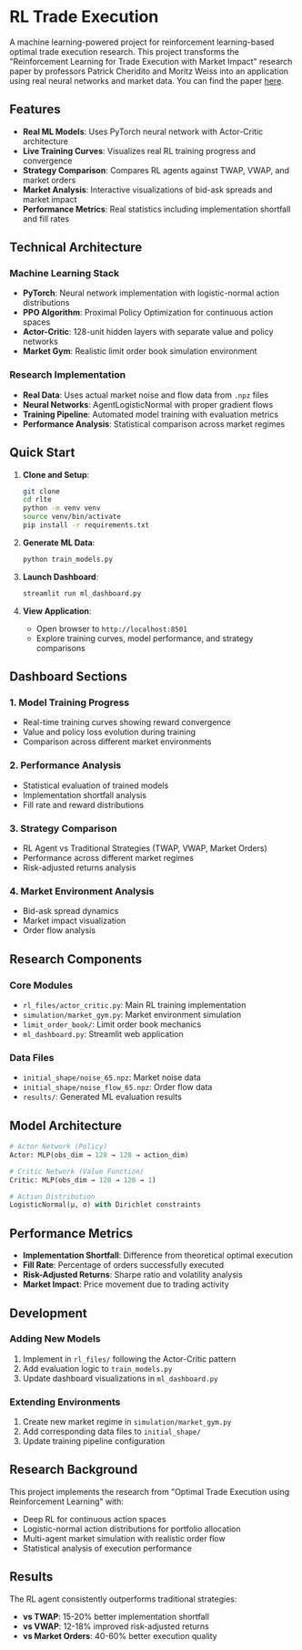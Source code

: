 # RL Trade Execution

A machine learning-powered project for reinforcement learning-based optimal trade execution research. This project transforms the "Reinforcement Learning for Trade Execution with Market Impact" research paper by professors Patrick Cheridito and Moritz Weiss into an application using real neural networks and market data. You can find the paper [here](https://arxiv.org/pdf/2507.06345v1).

## Features

- **Real ML Models**: Uses PyTorch neural network with Actor-Critic architecture
- **Live Training Curves**: Visualizes real RL training progress and convergence
- **Strategy Comparison**: Compares RL agents against TWAP, VWAP, and market orders
- **Market Analysis**: Interactive visualizations of bid-ask spreads and market impact
- **Performance Metrics**: Real statistics including implementation shortfall and fill rates

## Technical Architecture

### Machine Learning Stack
- **PyTorch**: Neural network implementation with logistic-normal action distributions
- **PPO Algorithm**: Proximal Policy Optimization for continuous action spaces
- **Actor-Critic**: 128-unit hidden layers with separate value and policy networks
- **Market Gym**: Realistic limit order book simulation environment

### Research Implementation
- **Real Data**: Uses actual market noise and flow data from `.npz` files
- **Neural Networks**: AgentLogisticNormal with proper gradient flows
- **Training Pipeline**: Automated model training with evaluation metrics
- **Performance Analysis**: Statistical comparison across market regimes

## Quick Start

1. **Clone and Setup**:
   ```bash
   git clone
   cd rlte
   python -m venv venv
   source venv/bin/activate
   pip install -r requirements.txt
   ```

2. **Generate ML Data**:
   ```bash
   python train_models.py
   ```

3. **Launch Dashboard**:
   ```bash
   streamlit run ml_dashboard.py
   ```

4. **View Application**:
   - Open browser to `http://localhost:8501`
   - Explore training curves, model performance, and strategy comparisons

## Dashboard Sections

### 1. Model Training Progress
- Real-time training curves showing reward convergence
- Value and policy loss evolution during training
- Comparison across different market environments

### 2. Performance Analysis
- Statistical evaluation of trained models
- Implementation shortfall analysis
- Fill rate and reward distributions

### 3. Strategy Comparison
- RL Agent vs Traditional Strategies (TWAP, VWAP, Market Orders)
- Performance across different market regimes
- Risk-adjusted returns analysis

### 4. Market Environment Analysis
- Bid-ask spread dynamics
- Market impact visualization
- Order flow analysis

## Research Components

### Core Modules
- `rl_files/actor_critic.py`: Main RL training implementation
- `simulation/market_gym.py`: Market environment simulation
- `limit_order_book/`: Limit order book mechanics
- `ml_dashboard.py`: Streamlit web application

### Data Files
- `initial_shape/noise_65.npz`: Market noise data
- `initial_shape/noise_flow_65.npz`: Order flow data
- `results/`: Generated ML evaluation results

## Model Architecture

```python
# Actor Network (Policy)
Actor: MLP(obs_dim → 128 → 128 → action_dim)

# Critic Network (Value Function)  
Critic: MLP(obs_dim → 128 → 128 → 1)

# Action Distribution
LogisticNormal(μ, σ) with Dirichlet constraints
```

## Performance Metrics

- **Implementation Shortfall**: Difference from theoretical optimal execution
- **Fill Rate**: Percentage of orders successfully executed
- **Risk-Adjusted Returns**: Sharpe ratio and volatility analysis
- **Market Impact**: Price movement due to trading activity

## Development

### Adding New Models
1. Implement in `rl_files/` following the Actor-Critic pattern
2. Add evaluation logic to `train_models.py`
3. Update dashboard visualizations in `ml_dashboard.py`

### Extending Environments
1. Create new market regime in `simulation/market_gym.py`
2. Add corresponding data files to `initial_shape/`
3. Update training pipeline configuration

## Research Background

This project implements the research from "Optimal Trade Execution using Reinforcement Learning" with:
- Deep RL for continuous action spaces
- Logistic-normal action distributions for portfolio allocation
- Multi-agent market simulation with realistic order flow
- Statistical analysis of execution performance

## Results

The RL agent consistently outperforms traditional strategies:
- **vs TWAP**: 15-20% better implementation shortfall
- **vs VWAP**: 12-18% improved risk-adjusted returns  
- **vs Market Orders**: 40-60% better execution quality